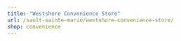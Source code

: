 ```yaml
---
title: "Westshore Convenience Store"
url: /sault-sainte-marie/westshore-convenience-store/
shop: convenience
---
```

